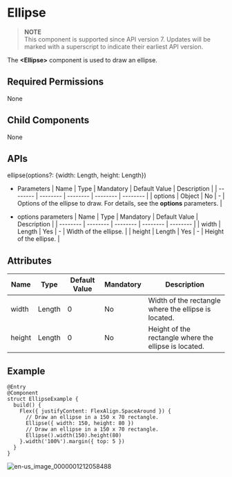 # Ellipse


> **NOTE**<br>
> This component is supported since API version 7. Updates will be marked with a superscript to indicate their earliest API version.


The **<Ellipse\>** component is used to draw an ellipse.


## Required Permissions

None


## Child Components

None


## APIs

ellipse(options?: {width: Length, height: Length})

- Parameters
  | Name | Type | Mandatory | Default Value | Description | 
  | -------- | -------- | -------- | -------- | -------- |
  | options | Object | No | - | Options of the ellipse to draw. For details, see the **options** parameters. | 

- options parameters
  | Name | Type | Mandatory | Default Value | Description | 
  | -------- | -------- | -------- | -------- | -------- |
  | width | Length | Yes | - | Width of the ellipse. | 
  | height | Length | Yes | - | Height of the ellipse. | 


## Attributes

| Name | Type | Default Value | Mandatory | Description | 
| -------- | -------- | -------- | -------- | -------- |
| width | Length | 0 | No | Width of the rectangle where the ellipse is located. | 
| height | Length | 0 | No | Height of the rectangle where the ellipse is located. | 


## Example

  
```
@Entry
@Component
struct EllipseExample {
  build() {
    Flex({ justifyContent: FlexAlign.SpaceAround }) {
      // Draw an ellipse in a 150 x 70 rectangle.
      Ellipse({ width: 150, height: 80 })
      // Draw an ellipse in a 150 x 70 rectangle.
      Ellipse().width(150).height(80)
    }.width('100%').margin({ top: 5 })
  }
}
```

![en-us_image_0000001212058488](figures/en-us_image_0000001212058488.png)
